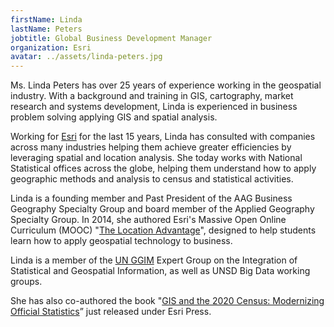 ```yaml
---
firstName: Linda
lastName: Peters
jobtitle: Global Business Development Manager
organization: Esri
avatar: ../assets/linda-peters.jpg
---
```


Ms. Linda Peters has over 25 years of experience working in the geospatial
industry. With a background and training in GIS, cartography, market research
and systems development, Linda is experienced in business problem solving
applying GIS and spatial analysis.

Working for [Esri](https://www.esri.com/en-us/home) for the last 15 years, Linda
has consulted with companies across many industries helping them achieve greater
efficiencies by leveraging spatial and location analysis. She today works with
National Statistical offices across the globe, helping them understand how to
apply geographic methods and analysis to census and statistical activities.

Linda is a founding member and Past President of the AAG Business Geography
Specialty Group and board member of the Applied Geography Specialty Group. In
2014, she authored Esri's Massive Open Online Curriculum (MOOC)
"[The Location Advantage](https://www.mooc-list.com/course/location-advantage-esri?__cf_chl_jschl_tk__=a4567ccf2f1e276630a9658a1c2d697e5d6d46da-1579279359-0-Ad47ua-rbnVP8aIqrQEpLlEJTq3hH2zYzn1vt1i8XJay7jRS0w1XLZMUCO99sgmlKCQ0NY-SbaXRmn0eF9dJkF2j16nUKgFFyNpy_BhWgBQsnRRNkRlPCAjMFo4DKPdLnW_SIlOYVh-7yFoXOIuFfIIEf2o3mOQM0U_MFyVvtGpDSeylK_EkokVj8qGvEs478fTgS5Wofb4oaIMB4mt4lEKLJeRLVL411G7pTAmmkjLsDYTJMbKr1XU2qrGZXPS35jEQDSuBkbwKJcMBFhlGbb5fmsgXY0iZUZF_iyRiWLN-)",
designed to help students learn how to apply geospatial technology to business.

Linda is a member of the [UN GGIM](https://ggim.un.org) Expert Group on the
Integration of Statistical and Geospatial Information, as well as UNSD Big Data
working groups.

She has also co-authored the book
"[GIS and the 2020 Census: Modernizing Official Statistics](https://esripress.esri.com/display/index.cfm?fuseaction=display&websiteID=359&moduleID=0)”
just released under Esri Press.
